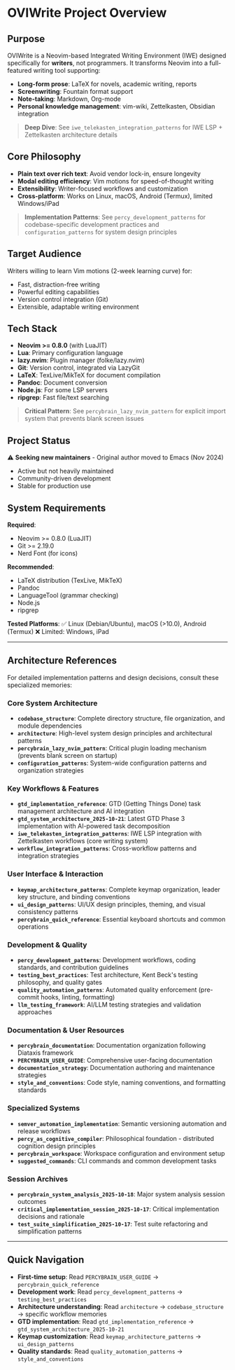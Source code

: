 # OVIWrite Project Overview

## Purpose

OVIWrite is a Neovim-based Integrated Writing Environment (IWE) designed specifically for **writers**, not programmers. It transforms Neovim into a full-featured writing tool supporting:

- **Long-form prose**: LaTeX for novels, academic writing, reports
- **Screenwriting**: Fountain format support
- **Note-taking**: Markdown, Org-mode
- **Personal knowledge management**: vim-wiki, Zettelkasten, Obsidian integration

> **Deep Dive**: See `iwe_telekasten_integration_patterns` for IWE LSP + Zettelkasten architecture details

## Core Philosophy

- **Plain text over rich text**: Avoid vendor lock-in, ensure longevity
- **Modal editing efficiency**: Vim motions for speed-of-thought writing
- **Extensibility**: Writer-focused workflows and customization
- **Cross-platform**: Works on Linux, macOS, Android (Termux), limited Windows/iPad

> **Implementation Patterns**: See `percy_development_patterns` for codebase-specific development practices and `configuration_patterns` for system design principles

## Target Audience

Writers willing to learn Vim motions (2-week learning curve) for:

- Fast, distraction-free writing
- Powerful editing capabilities
- Version control integration (Git)
- Extensible, adaptable writing environment

## Tech Stack

- **Neovim >= 0.8.0** (with LuaJIT)
- **Lua**: Primary configuration language
- **lazy.nvim**: Plugin manager (folke/lazy.nvim)
- **Git**: Version control, integrated via LazyGit
- **LaTeX**: TexLive/MikTeX for document compilation
- **Pandoc**: Document conversion
- **Node.js**: For some LSP servers
- **ripgrep**: Fast file/text searching

> **Critical Pattern**: See `percybrain_lazy_nvim_pattern` for explicit import system that prevents blank screen issues

## Project Status

⚠️ **Seeking new maintainers** - Original author moved to Emacs (Nov 2024)

- Active but not heavily maintained
- Community-driven development
- Stable for production use

## System Requirements

**Required**:

- Neovim >= 0.8.0 (LuaJIT)
- Git >= 2.19.0
- Nerd Font (for icons)

**Recommended**:

- LaTeX distribution (TexLive, MikTeX)
- Pandoc
- LanguageTool (grammar checking)
- Node.js
- ripgrep

**Tested Platforms**: ✅ Linux (Debian/Ubuntu), macOS (>10.0), Android (Termux) ❌ Limited: Windows, iPad

______________________________________________________________________

## Architecture References

For detailed implementation patterns and design decisions, consult these specialized memories:

### Core System Architecture

- **`codebase_structure`**: Complete directory structure, file organization, and module dependencies
- **`architecture`**: High-level system design principles and architectural patterns
- **`percybrain_lazy_nvim_pattern`**: Critical plugin loading mechanism (prevents blank screen on startup)
- **`configuration_patterns`**: System-wide configuration patterns and organization strategies

### Key Workflows & Features

- **`gtd_implementation_reference`**: GTD (Getting Things Done) task management architecture and AI integration
- **`gtd_system_architecture_2025-10-21`**: Latest GTD Phase 3 implementation with AI-powered task decomposition
- **`iwe_telekasten_integration_patterns`**: IWE LSP integration with Zettelkasten workflows (core writing system)
- **`workflow_integration_patterns`**: Cross-workflow patterns and integration strategies

### User Interface & Interaction

- **`keymap_architecture_patterns`**: Complete keymap organization, leader key structure, and binding conventions
- **`ui_design_patterns`**: UI/UX design principles, theming, and visual consistency patterns
- **`percybrain_quick_reference`**: Essential keyboard shortcuts and common operations

### Development & Quality

- **`percy_development_patterns`**: Development workflows, coding standards, and contribution guidelines
- **`testing_best_practices`**: Test architecture, Kent Beck's testing philosophy, and quality gates
- **`quality_automation_patterns`**: Automated quality enforcement (pre-commit hooks, linting, formatting)
- **`llm_testing_framework`**: AI/LLM testing strategies and validation approaches

### Documentation & User Resources

- **`percybrain_documentation`**: Documentation organization following Diataxis framework
- **`PERCYBRAIN_USER_GUIDE`**: Comprehensive user-facing documentation
- **`documentation_strategy`**: Documentation authoring and maintenance strategies
- **`style_and_conventions`**: Code style, naming conventions, and formatting standards

### Specialized Systems

- **`semver_automation_implementation`**: Semantic versioning automation and release workflows
- **`percy_as_cognitive_compiler`**: Philosophical foundation - distributed cognition design principles
- **`percybrain_workspace`**: Workspace configuration and environment setup
- **`suggested_commands`**: CLI commands and common development tasks

### Session Archives

- **`percybrain_system_analysis_2025-10-18`**: Major system analysis session outcomes
- **`critical_implementation_session_2025-10-17`**: Critical implementation decisions and rationale
- **`test_suite_simplification_2025-10-17`**: Test suite refactoring and simplification patterns

______________________________________________________________________

## Quick Navigation

- **First-time setup**: Read `PERCYBRAIN_USER_GUIDE` → `percybrain_quick_reference`
- **Development work**: Read `percy_development_patterns` → `testing_best_practices`
- **Architecture understanding**: Read `architecture` → `codebase_structure` → specific workflow memories
- **GTD implementation**: Read `gtd_implementation_reference` → `gtd_system_architecture_2025-10-21`
- **Keymap customization**: Read `keymap_architecture_patterns` → `ui_design_patterns`
- **Quality standards**: Read `quality_automation_patterns` → `style_and_conventions`
